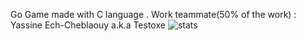 Go Game made with C language .
Work teammate(50% of the work) : Yassine Ech-Cheblaouy a.k.a Testoxe 
![stats](https://github-readme-stats.vercel.app/api?username=Aisthetic&theme=dark&show_icons=true)
